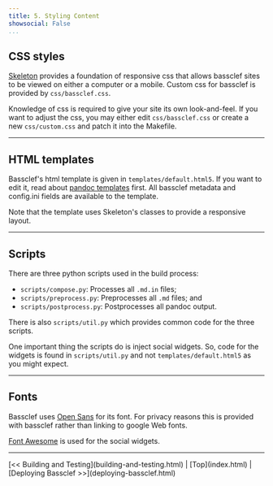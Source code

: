 ```yaml
---
title: 5. Styling Content
showsocial: False 
...
```


CSS styles
----------

[Skeleton] provides a foundation of responsive css that allows bassclef sites to be viewed on either a computer or a mobile.  Custom css for bassclef is provided by `css/bassclef.css`.

Knowledge of css is required to give your site its own look-and-feel.  If you want to adjust the css, you may either edit `css/bassclef.css` or create a new `css/custom.css` and patch it into the Makefile.

[Skeleton]: http://getskeleton.com/


*   *   *   *   *   *   *   *   *   *   *   *   *   *   *   *   *   *


HTML templates
--------------

Bassclef's html template is given in `templates/default.html5`.  If you want to edit it, read about [pandoc templates] first.  All bassclef metadata and config.ini fields are available to the template.

Note that the template uses Skeleton's classes to provide a responsive layout.

[pandoc templates]: http://pandoc.org/README.html#templates


*   *   *   *   *   *   *   *   *   *   *   *   *   *   *   *   *   *


Scripts
-------

There are three python scripts used in the build process:

  * `scripts/compose.py`: Processes all `.md.in` files;
  * `scripts/preprocess.py`: Preprocesses all `.md` files; and
  * `scripts/postprocess.py`: Postprocesses all pandoc output.

There is also `scripts/util.py` which provides common code for the three scripts.

One important thing the scripts do is inject social widgets.  So, code for the widgets is found in `scripts/util.py` and not `templates/default.html5` as you might expect.


*   *   *   *   *   *   *   *   *   *   *   *   *   *   *   *   *   *


Fonts
-----

Bassclef uses [Open Sans] for its font.  For privacy reasons this is provided with bassclef rather than linking to google Web fonts.

[Font Awesome] is used for the social widgets.

[Open Sans]: https://www.google.com/fonts/specimen/Open+Sans
[Font Awesome]: http://fontawesome.io/


*   *   *   *   *   *   *   *   *   *   *   *   *   *   *   *   *   *


<nav>
[<< Building and Testing](building-and-testing.html) |
[Top](index.html) |
[Deploying Bassclef >>](deploying-bassclef.html)
</nav>
